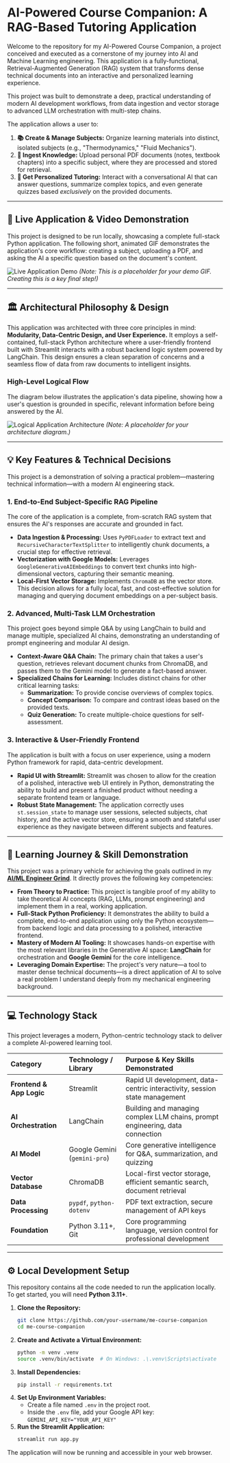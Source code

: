 # AI-Powered Course Companion: A RAG-Based Tutoring Application

Welcome to the repository for my AI-Powered Course Companion, a project conceived and executed as a cornerstone of my journey into AI and Machine Learning engineering. This application is a fully-functional, Retrieval-Augmented Generation (RAG) system that transforms dense technical documents into an interactive and personalized learning experience.

This project was built to demonstrate a deep, practical understanding of modern AI development workflows, from data ingestion and vector storage to advanced LLM orchestration with multi-step chains.

The application allows a user to:
1.  **📚 Create & Manage Subjects:** Organize learning materials into distinct, isolated subjects (e.g., "Thermodynamics," "Fluid Mechanics").
2.  **🧠 Ingest Knowledge:** Upload personal PDF documents (notes, textbook chapters) into a specific subject, where they are processed and stored for retrieval.
3.  **💬 Get Personalized Tutoring:** Interact with a conversational AI that can answer questions, summarize complex topics, and even generate quizzes based *exclusively* on the provided documents.

---

## 🚀 Live Application & Video Demonstration

This project is designed to be run locally, showcasing a complete full-stack Python application. The following short, animated GIF demonstrates the application's core workflow: creating a subject, uploading a PDF, and asking the AI a specific question based on the document's content.

![Live Application Demo](./docs/images/me_course_companion_demo.gif)
*(Note: This is a placeholder for your demo GIF. Creating this is a key final step!)*

---

## 🏛️ Architectural Philosophy & Design

This application was architected with three core principles in mind: **Modularity, Data-Centric Design, and User Experience.** It employs a self-contained, full-stack Python architecture where a user-friendly frontend built with Streamlit interacts with a robust backend logic system powered by LangChain. This design ensures a clean separation of concerns and a seamless flow of data from raw documents to intelligent insights.

### High-Level Logical Flow

The diagram below illustrates the application's data pipeline, showing how a user's question is grounded in specific, relevant information before being answered by the AI.

![Logical Application Architecture](./docs/images/companion_architecture.png)
*(Note: A placeholder for your architecture diagram.)*

---

## 💡 Key Features & Technical Decisions

This project is a demonstration of solving a practical problem—mastering technical information—with a modern AI engineering stack.

### 1. End-to-End Subject-Specific RAG Pipeline
The core of the application is a complete, from-scratch RAG system that ensures the AI's responses are accurate and grounded in fact.

-   **Data Ingestion & Processing:** Uses `PyPDFLoader` to extract text and `RecursiveCharacterTextSplitter` to intelligently chunk documents, a crucial step for effective retrieval.
-   **Vectorization with Google Models:** Leverages `GoogleGenerativeAIEmbeddings` to convert text chunks into high-dimensional vectors, capturing their semantic meaning.
-   **Local-First Vector Storage:** Implements `ChromaDB` as the vector store. This decision allows for a fully local, fast, and cost-effective solution for managing and querying document embeddings on a per-subject basis.

### 2. Advanced, Multi-Task LLM Orchestration
This project goes beyond simple Q&A by using LangChain to build and manage multiple, specialized AI chains, demonstrating an understanding of prompt engineering and modular AI design.

-   **Context-Aware Q&A Chain:** The primary chain that takes a user's question, retrieves relevant document chunks from ChromaDB, and passes them to the Gemini model to generate a fact-based answer.
-   **Specialized Chains for Learning:** Includes distinct chains for other critical learning tasks:
    -   **Summarization:** To provide concise overviews of complex topics.
    -   **Concept Comparison:** To compare and contrast ideas based on the provided texts.
    -   **Quiz Generation:** To create multiple-choice questions for self-assessment.

### 3. Interactive & User-Friendly Frontend
The application is built with a focus on user experience, using a modern Python framework for rapid, data-centric development.

-   **Rapid UI with Streamlit:** Streamlit was chosen to allow for the creation of a polished, interactive web UI entirely in Python, demonstrating the ability to build and present a finished product without needing a separate frontend team or language.
-   **Robust State Management:** The application correctly uses `st.session_state` to manage user sessions, selected subjects, chat history, and the active vector store, ensuring a smooth and stateful user experience as they navigate between different subjects and features.

---

## 🧠 Learning Journey & Skill Demonstration

This project was a primary vehicle for achieving the goals outlined in my **[AI/ML Engineer Grind](https://www.notion.so/AI-ML-Engineer-Grind-1ebf6074eb8a80e981fdef36631e70ad?pvs=21)**. It directly proves the following key competencies:

-   **From Theory to Practice:** This project is tangible proof of my ability to take theoretical AI concepts (RAG, LLMs, prompt engineering) and implement them in a real, working application.
-   **Full-Stack Python Proficiency:** It demonstrates the ability to build a complete, end-to-end application using only the Python ecosystem—from backend logic and data processing to a polished, interactive frontend.
-   **Mastery of Modern AI Tooling:** It showcases hands-on expertise with the most relevant libraries in the Generative AI space: **LangChain** for orchestration and **Google Gemini** for the core intelligence.
-   **Leveraging Domain Expertise:** The project's very nature—a tool to master dense technical documents—is a direct application of AI to solve a real problem I understand deeply from my mechanical engineering background.

---

## 💻 Technology Stack

This project leverages a modern, Python-centric technology stack to deliver a complete AI-powered learning tool.

| Category | Technology / Library | Purpose & Key Skills Demonstrated |
|:---|:---|:---|
| **Frontend & App Logic** | Streamlit | Rapid UI development, data-centric interactivity, session state management |
| **AI Orchestration** | LangChain | Building and managing complex LLM chains, prompt engineering, data connection |
| **AI Model** | Google Gemini (`gemini-pro`) | Core generative intelligence for Q&A, summarization, and quizzing |
| **Vector Database** | ChromaDB | Local-first vector storage, efficient semantic search, document retrieval |
| **Data Processing** | `pypdf`, `python-dotenv` | PDF text extraction, secure management of API keys |
| **Foundation** | Python 3.11+, Git | Core programming language, version control for professional development |

---

## ⚙️ Local Development Setup

This repository contains all the code needed to run the application locally. To get started, you will need **Python 3.11+**.

1.  **Clone the Repository:**
    ```bash
    git clone https://github.com/your-username/me-course-companion
    cd me-course-companion
    ```
2.  **Create and Activate a Virtual Environment:**
    ```bash
    python -m venv .venv
    source .venv/bin/activate  # On Windows: .\.venv\Scripts\activate
    ```
3.  **Install Dependencies:**
    ```bash
    pip install -r requirements.txt
    ```
4.  **Set Up Environment Variables:**
    - Create a file named `.env` in the project root.
    - Inside the `.env` file, add your Google API key: `GEMINI_API_KEY="YOUR_API_KEY"`
5.  **Run the Streamlit Application:**
    ```bash
    streamlit run app.py
    ```

The application will now be running and accessible in your web browser.
